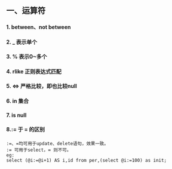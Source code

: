 ## 一、运算符
#### 1. between、not between
#### 2. _ 表示单个
#### 3. % 表示0~多个
#### 4. rlike 正则表达式匹配
#### 5. <=> 严格比较，即也比较null
#### 6. in 集合
#### 7. is null

#### 8.:= 于 = 的区别
	:=、=均可用于update、delete语句，效果一致。  
	:= 可用于select，= 则不可。  
	eg:
	select (@i:=@i+1) AS i,id from per,(select @i:=100) as init; 
	